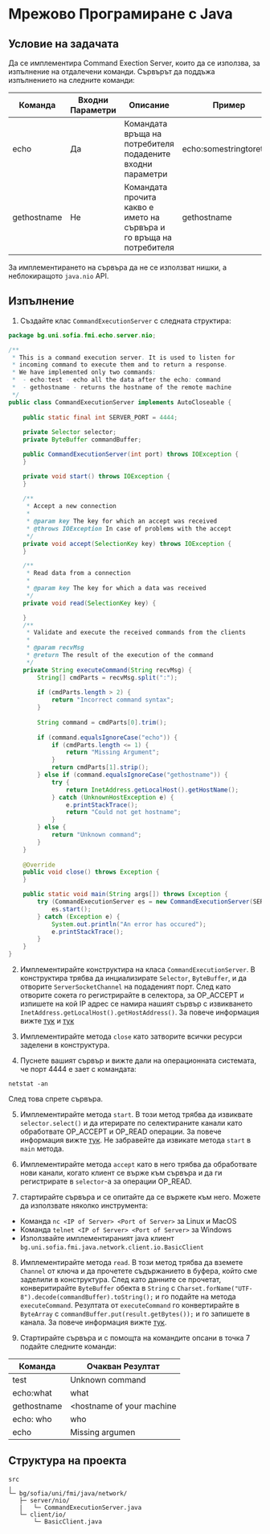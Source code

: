 # Мрежово Програмиране с Java

## Условие на задачата

Да се имплементира Command Exection Server, които да се използва, за изпълнение на отдалечени команди. Сървърът да поддъжа изпълнението на следните команди:

| Команда | Входни Параметри | Описание | Пример |
| ------- | ---------------- | -------- | ------ |
| echo    | Да               | Командата връща на потребителя подадените входни параметри | echo:somestringtoreturn |
| gethostname | Не           | Командата прочита какво е името на сървъра и го връща на потребителя | gethostname |

За имплементирането на сървъра да не се използват нишки, a неблокиращото `java.nio` API.

## Изпълнение

1. Създайте клас `CommandExecutionServer` с следната структира:

```java
package bg.uni.sofia.fmi.echo.server.nio;

/**
 * This is a command execution server. It is used to listen for
 * incoming command to execute them and to return a response.
 * We have implemented only two commands:
 *  - echo:test - echo all the data after the echo: command
 *  - gethostname - returns the hostname of the remote machine
 */
public class CommandExecutionServer implements AutoCloseable {
	
	public static final int SERVER_PORT = 4444;
	
	private Selector selector;
	private ByteBuffer commandBuffer;

	public CommandExecutionServer(int port) throws IOException {
	}

	private void start() throws IOException {
	}
	
	/**
	 * Accept a new connection
	 * 
	 * @param key The key for which an accept was received
	 * @throws IOException In case of problems with the accept
	 */
	private void accept(SelectionKey key) throws IOException {
	}

	/**
	 * Read data from a connection
	 * 
	 * @param key The key for which a data was received
	 */
	private void read(SelectionKey key) {

	}
	/**
	 * Validate and execute the received commands from the clients
	 * 
	 * @param recvMsg
	 * @return The result of the execution of the command
	 */
	private String executeCommand(String recvMsg) {
		String[] cmdParts = recvMsg.split(":");
		
		if (cmdParts.length > 2) {
			return "Incorrect command syntax";
		}
		
		String command = cmdParts[0].trim();
		
		if (command.equalsIgnoreCase("echo")) {
			if (cmdParts.length <= 1) {
				return "Missing Argument";
			}
			return cmdParts[1].strip();
		} else if (command.equalsIgnoreCase("gethostname")) {
			try {
				return InetAddress.getLocalHost().getHostName();
			} catch (UnknownHostException e) {
				e.printStackTrace();
				return "Could not get hostname";
			}
		} else {
			return "Unknown command";
		}
	}
	
	@Override
	public void close() throws Exception {
	}

	public static void main(String args[]) throws Exception {
		try (CommandExecutionServer es = new CommandExecutionServer(SERVER_PORT)) {
			es.start();
		} catch (Exception e) {
			System.out.println("An error has occured");
			e.printStackTrace();
		}
	}
}
```
2. Имплементирайте конструктира на класа `CommandExecutionServer`. В конструктира трябва да инциализирате `Selector`, `ByteBuffer`, и да отворите `ServerSocketChannel` на подаденият порт. След като отворите сокета го регистрирайте в селектора, за OP_ACCEPT и изпишете на кой IP адрес се намира нашият сървър с извикването `InetAddress.getLocalHost().getHostAddress()`. За повече информация вижте [тук](https://gitpitch.com/fmi/java-course/master?p=09-network/lecture/#/36) и [тук](https://gitpitch.com/fmi/java-course/master?p=09-network/lecture/#/37)

3. Имплементирайте метода `close` като затворите всички ресурси заделени в конструктура.


4. Пуснете вашият сървър и вижте дали на операционната системата, че порт 4444 е зает с командата:
```
netstat -an
```
След това спрете сървъра.

5. Имплементирайте метода `start`. В този метод трябва да извиквате `selector.select()` и да итерирате по селектираните канали като обработвате OP_ACCEPT и OP_READ операции. За повече информация вижте [тук](https://gitpitch.com/fmi/java-course/master?p=09-network/lecture/#/39). Не забравейте да извикате метода `start` в `main` метода.

6. Имплементирайте метода `accept` като в него трябва да обработвате нови канали, когато клиент се върже към сървъра и да ги регистрирате в `selector`-а за операции OP_READ.

7. стартирайте сървъра и се опитайте да се вържете към него. Можете да използвате няколко инструмента:
- Команда `nc <IP of Server> <Port of Server>` за Linux и MacOS
- Команда `telnet <IP of Server> <Port of Server>` за Windows
- Използвайте имплементираният java клиент `bg.uni.sofia.fmi.java.network.client.io.BasicClient`

8. Имплементирайте метода `read`. В този метод трябва да вземете `Channel` от ключа и да прочетете съдържанието в буфера, който сме заделили в конструктура. След като данните се прочетат, конверитирайте `ByteBuffer` обекта в `String` с `Charset.forName("UTF-8").decode(commandBuffer).toString();` и го подайте на метода `executeCommand`. Резултата от `executeCommand` го конвертирайте в `ByteArray` с `commandBuffer.put(result.getBytes());` и го запишете в канала. За повече информация вижте [тук](https://gitpitch.com/fmi/java-course/master?p=09-network/lecture/#/40).

9. Стартирайте сървъра и с помощта на командите опсани в точка 7 подайте следните команди:

| Команда | Очакван Резултат |
| ------- | ---------------- |
| test    | Unknown command  |
| echo:what | what |
| gethostname | <hostname of your machine |
| echo: who | who |
| echo      | Missing argumen |

## Структура на проекта
```
src
╷
└─ bg/sofia/uni/fmi/java/network/
   ├─ server/nio/
   |   └─ CommandExecutionServer.java
   └─ client/io/ 
       └─ BasicClient.java
```